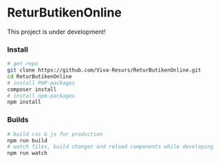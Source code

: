 # ReturButikenOnline
This project is under development!

### Install
```bash
# get repo
git clone https://github.com/Viva-Resurs/ReturButikenOnline.git
cd ReturButikenOnline
# install PHP-packages
composer install
# install npm-packages
npm install
```

### Builds
```bash
# build css & js for production
npm run build
# watch files, build changes and reload components while developing
npm run watch
```
